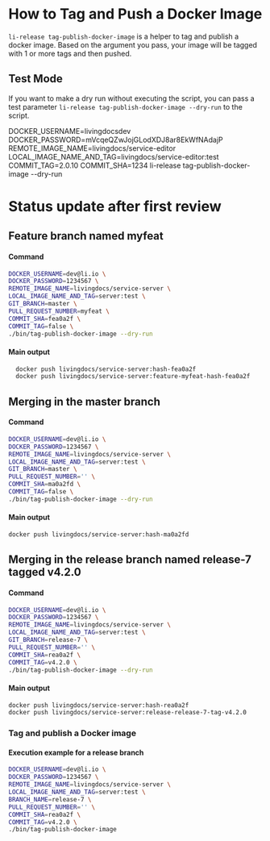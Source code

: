 # How to Tag and Push a Docker Image

`li-release tag-publish-docker-image` is a helper to tag and publish a docker image. Based on the argument you pass, your image will be tagged with 1 or more tags and then pushed.

## Test Mode

If you want to make a dry run without executing the script, you can pass a test parameter `li-release tag-publish-docker-image --dry-run` to the script. 



DOCKER_USERNAME=livingdocsdev DOCKER_PASSWORD=mVcqeQZwJojGLodXDJ8ar8EkWfNAdajP REMOTE_IMAGE_NAME=livingdocs/service-editor LOCAL_IMAGE_NAME_AND_TAG=livingdocs/service-editor:test COMMIT_TAG=2.0.10 COMMIT_SHA=1234 li-release tag-publish-docker-image --dry-run



# Status update after first review

## Feature branch named myfeat

#### Command
```bash
DOCKER_USERNAME=dev@li.io \
DOCKER_PASSWORD=1234567 \
REMOTE_IMAGE_NAME=livingdocs/service-server \
LOCAL_IMAGE_NAME_AND_TAG=server:test \
GIT_BRANCH=master \
PULL_REQUEST_NUMBER=myfeat \
COMMIT_SHA=fea0a2f \
COMMIT_TAG=false \
./bin/tag-publish-docker-image --dry-run
```
#### Main output
```bash
  docker push livingdocs/service-server:hash-fea0a2f
  docker push livingdocs/service-server:feature-myfeat-hash-fea0a2f
```

## Merging in the master branch

#### Command
```bash
DOCKER_USERNAME=dev@li.io \
DOCKER_PASSWORD=1234567 \
REMOTE_IMAGE_NAME=livingdocs/service-server \
LOCAL_IMAGE_NAME_AND_TAG=server:test \
GIT_BRANCH=master \
PULL_REQUEST_NUMBER='' \
COMMIT_SHA=ma0a2fd \
COMMIT_TAG=false \
./bin/tag-publish-docker-image --dry-run
```

#### Main output
```bash
docker push livingdocs/service-server:hash-ma0a2fd
```

## Merging in the release branch named release-7 tagged v4.2.0

#### Command
```bash
DOCKER_USERNAME=dev@li.io \
DOCKER_PASSWORD=1234567 \
REMOTE_IMAGE_NAME=livingdocs/service-server \
LOCAL_IMAGE_NAME_AND_TAG=server:test \
GIT_BRANCH=release-7 \
PULL_REQUEST_NUMBER='' \
COMMIT_SHA=rea0a2f \
COMMIT_TAG=v4.2.0 \
./bin/tag-publish-docker-image --dry-run
```

#### Main output
```bash
docker push livingdocs/service-server:hash-rea0a2f
docker push livingdocs/service-server:release-release-7-tag-v4.2.0
```


### Tag and publish a Docker image

#### Execution example for a release branch
```bash  
DOCKER_USERNAME=dev@li.io \
DOCKER_PASSWORD=1234567 \
REMOTE_IMAGE_NAME=livingdocs/service-server \
LOCAL_IMAGE_NAME_AND_TAG=server:test \
BRANCH_NAME=release-7 \
PULL_REQUEST_NUMBER='' \
COMMIT_SHA=rea0a2f \
COMMIT_TAG=v4.2.0 \
./bin/tag-publish-docker-image
```
